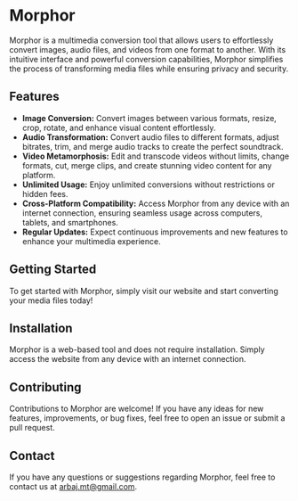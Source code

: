 # Morphor

Morphor is a multimedia conversion tool that allows users to effortlessly convert images, audio files, and videos from one format to another. With its intuitive interface and powerful conversion capabilities, Morphor simplifies the process of transforming media files while ensuring privacy and security.

## Features

- **Image Conversion:** Convert images between various formats, resize, crop, rotate, and enhance visual content effortlessly.
- **Audio Transformation:** Convert audio files to different formats, adjust bitrates, trim, and merge audio tracks to create the perfect soundtrack.
- **Video Metamorphosis:** Edit and transcode videos without limits, change formats, cut, merge clips, and create stunning video content for any platform.
- **Unlimited Usage:** Enjoy unlimited conversions without restrictions or hidden fees.
- **Cross-Platform Compatibility:** Access Morphor from any device with an internet connection, ensuring seamless usage across computers, tablets, and smartphones.
- **Regular Updates:** Expect continuous improvements and new features to enhance your multimedia experience.

## Getting Started

To get started with Morphor, simply visit our website and start converting your media files today!

## Installation

Morphor is a web-based tool and does not require installation. Simply access the website from any device with an internet connection.

## Contributing

Contributions to Morphor are welcome! If you have any ideas for new features, improvements, or bug fixes, feel free to open an issue or submit a pull request.


## Contact

If you have any questions or suggestions regarding Morphor, feel free to contact us at [arbaj.mt@gmail.com](mailto:arbaj.mt@gmail.com).

